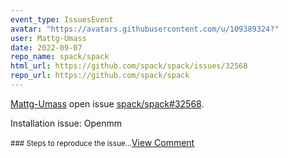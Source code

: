 ```yaml
---
event_type: IssuesEvent
avatar: "https://avatars.githubusercontent.com/u/109389324?"
user: Mattg-Umass
date: 2022-09-07
repo_name: spack/spack
html_url: https://github.com/spack/spack/issues/32568
repo_url: https://github.com/spack/spack
---
```


<a href='https://github.com/Mattg-Umass' target='_blank'>Mattg-Umass</a> open issue <a href='https://github.com/spack/spack/issues/32568' target='_blank'>spack/spack#32568</a>.

<p>Installation issue: Openmm</p><small>### Steps to reproduce the issue...</small><a href='https://github.com/spack/spack/issues/32568' target='_blank'>View Comment</a>